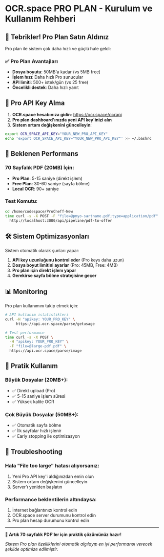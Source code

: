 # OCR.space PRO PLAN - Kurulum ve Kullanım Rehberi

## 🎉 Tebrikler! Pro Plan Satın Aldınız

Pro plan ile sistem çok daha hızlı ve güçlü hale geldi:

### ✅ Pro Plan Avantajları
- **Dosya boyutu**: 50MB'a kadar (vs 5MB free)  
- **İşlem hızı**: Daha hızlı Pro sunucular
- **API limiti**: 500+ istek/gün (vs 25 free)
- **Öncelikli destek**: Daha hızlı yanıt

## 🔑 Pro API Key Alma

1. **OCR.space hesabınıza gidin**: https://ocr.space/ocrapi
2. **Pro plan dashboard'ınızda yeni API key'inizi alın**
3. **Sistem ortam değişkenini güncelleyin**:

```bash
export OCR_SPACE_API_KEY="YOUR_NEW_PRO_API_KEY"
echo 'export OCR_SPACE_API_KEY="YOUR_NEW_PRO_API_KEY"' >> ~/.bashrc
```

## 🚀 Beklenen Performans

### 70 Sayfalık PDF (20MB) İçin:
- **Pro Plan**: 5-15 saniye (direkt işlem)
- **Free Plan**: 30-60 saniye (sayfa bölme)
- **Local OCR**: 90+ saniye

### Test Komutu:
```bash
cd /home/codespace/ProCheff-New
time curl -s -X POST -F "file=@pmyo-sartname.pdf;type=application/pdf" \
  http://localhost:3000/api/pipeline/pdf-to-offer
```

## 🛠️ Sistem Optimizasyonları

Sistem otomatik olarak şunları yapar:

1. **API key uzunluğunu kontrol eder** (Pro keys daha uzun)
2. **Dosya boyut limitini ayarlar** (Pro: 45MB, Free: 4MB)
3. **Pro plan için direkt işlem yapar** 
4. **Gerekirse sayfa bölme stratejisine geçer**

## 📊 Monitoring

Pro plan kullanımını takip etmek için:

```bash
# API kullanım istatistikleri
curl -H "apikey: YOUR_PRO_KEY" \
     https://api.ocr.space/parse/getusage

# Test performance  
time curl -s -X POST \
  -H "apikey: YOUR_PRO_KEY" \
  -F "file=@large-pdf.pdf" \
  https://api.ocr.space/parse/image
```

## 🎯 Pratik Kullanım

### Büyük Dosyalar (20MB+):
- ✅ Direkt upload (Pro)
- ✅ 5-15 saniye işlem süresi
- ✅ Yüksek kalite OCR

### Çok Büyük Dosyalar (50MB+):
- ✅ Otomatik sayfa bölme
- ✅ İlk sayfalar hızlı işlenir
- ✅ Early stopping ile optimizasyon

## 🔧 Troubleshooting

### Hala "File too large" hatası alıyorsanız:
1. Yeni Pro API key'i aldığınızdan emin olun
2. Sistem ortam değişkenini güncelleyin
3. Server'ı yeniden başlatın

### Performance beklentilerin altındaysa:
1. İnternet bağlantınızı kontrol edin
2. OCR.space server durumunu kontrol edin
3. Pro plan hesap durumunu kontrol edin

---

**🎉 Artık 70 sayfalık PDF'ler için praktik çözümünüz hazır!**

*Sistem Pro plan özelliklerini otomatik algılayıp en iyi performansı verecek şekilde optimize edilmiştir.*